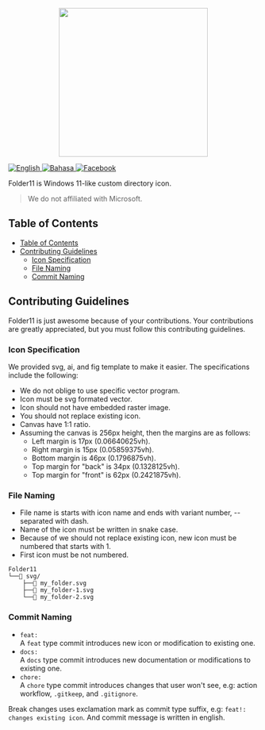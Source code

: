 <p align="center">
  <img src="https://user-images.githubusercontent.com/46255322/144792780-db2a2947-2a69-4788-ba15-6ae0b6a49a7d.png"  style="width:300px;height:300px;"/>
</p>

[![English](https://img.shields.io/badge/-English-blue)
](/README.md)
[![Bahasa](https://img.shields.io/badge/-Bahasa%20Indonesia-blue)
](/README.id.md)
[![Facebook](https://img.shields.io/badge/Facebook%20Group-Sun%20Valley%20Indonesia-blue?logo=facebook)
](https://www.facebook.com/groups/sunvalleyindonesia/)

Folder11 is Windows 11-like custom directory icon.

> We do not affiliated with Microsoft.

## Table of Contents

- [Table of Contents](#table-of-contents)
- [Contributing Guidelines](#contributing-guidelines)
  - [Icon Specification](#icon-specification)
  - [File Naming](#file-naming)
  - [Commit Naming](#commit-naming)

## Contributing Guidelines

Folder11 is just awesome because of your contributions. Your contributions are greatly appreciated, but you must follow this contributing guidelines.

### Icon Specification

We provided svg, ai, and fig template to make it easier. The specifications include the following:

- We do not oblige to use specific vector program.
- Icon must be svg formated vector.
- Icon should not have embedded raster image.
- You should not replace existing icon.
- Canvas have 1:1 ratio.
- Assuming the canvas is 256px height, then the margins are as follows:
  - Left margin is 17px (0.06640625vh).
  - Right margin is 15px (0.05859375vh).
  - Bottom margin is 46px (0.1796875vh).
  - Top margin for "back" is 34px (0.1328125vh).
  - Top margin for "front" is 62px (0.2421875vh).

### File Naming

- File name is starts with icon name and ends with variant number, -- separated with dash.
- Name of the icon must be written in snake case.
- Because of we should not replace existing icon, new icon must be numbered that starts with 1.
- First icon must be not numbered.

```
Folder11
└──📁 svg/
    ├──📄 my_folder.svg
    ├──📄 my_folder-1.svg
    └──📄 my_folder-2.svg
```

### Commit Naming

- `feat:`  
  A `feat` type commit introduces new icon or modification to existing one.
- `docs:`  
  A `docs` type commit introduces new documentation or modifications to existing one.
- `chore:`  
  A `chore` type commit introduces changes that user won't see, e.g: action workflow, `.gitkeep`, and `.gitignore`.

Break changes uses exclamation mark as commit type suffix, e.g: `feat!: changes existing icon`. And commit message is written in english.
